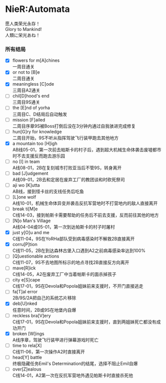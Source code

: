 # NieR:Automata
愿人类荣光永存！  
Glory to Mankind!  
人類に栄光あね！

### 所有结局
- [x] flowers for m[A]chines  
一周目通关  
- [x] or not to [B]e  
二周目通关  
- [x] meaningless [C]ode  
三周目A2通关  
- [ ] chil[D]hood's end  
三周目9S通关  
- [ ] the [E]nd of yorha  
三周目C、D结局后自动触发  
- [ ] mission [F]ailed  
二周目序章9S被Boss打倒后没在3分钟内通过自我骇进完成修复  
- [ ] hun[G]ry for knowledge  
二周目开始，9S不听从指挥驾驶飞行装甲跑去其他地方  
- [x] a mountain too [H]igh  
AB线05-01，第一次前去帕斯卡的村子后，遇到超大机械生命体袭击废墟都市时不去支援反而跑去游乐园  
- [ ] no [I] in team  
A线08-01，2B在复刻城市打败亚当后不管9S，转身离开  
- [ ] bad [J]udgement  
A线09-01，2B去和定居在废弃工厂的教团谈和时砍死祭司  
- [ ] aji wo [K]utta  
AB线，接到怪卡丝的支线任务后吃鱼  
- [ ] [L]one wolf  
A线10-01，机械生命体异变并袭击反抗军营地时不打营地内的敌人直接离开  
- [ ] break ti[M]e  
C线14-03，接到帕斯卡需要帮助的任务后不前去支援，反而前往其他的地方  
- [ ] [N]o Man's Village  
A线04-04或05-01，第一次到达帕斯卡的村子时屠村  
- [x] just y[O]u and me  
C线11-04，9S在YoRHa部队受到病毒感染时不解救2B直接离开  
- [x] corru[P]tion  
C线11-05，2B在到达森林古堡入口遇到A2之前病毒感染率达到100%  
- [ ] [Q]uestionable actions  
C线11-07，9S不去地图所标示的地点寻找2B直接反方向离开  
- [ ] mave[R]ick  
C线14-05，A2在废弃工厂中当着帕斯卡的面杀掉孩子  
- [ ] city e[S]cape  
C线17-01，9S在Devola和Popola姐妹前来支援时，不开门直接逃走  
- [ ] fa[T]al error  
2B/9S/2A把自己的系统芯片移除  
- [x] deb[U]nked  
任意时间，2B或9S在地堡内自爆  
- [ ] reckless bra[V]ery  
C线17-01，9S在Devola和Popola姐妹前来支援时，直到两姐妹死亡都没有成功开门  
- [x] broken [W]ings  
A线序章，驾驶飞行装甲进行弹幕游戏时死亡  
- [ ] time to rela[X]  
C线11-06，第一次操作A2时直接离开  
- [ ] head[Y] battle  
终极隐藏任务Emil's Determination的结尾，选择不阻止Emil自爆  
- [ ] over[Z]ealous  
C线14-01，A2第一次在反抗军营地外遇见帕斯卡时直接杀死他  